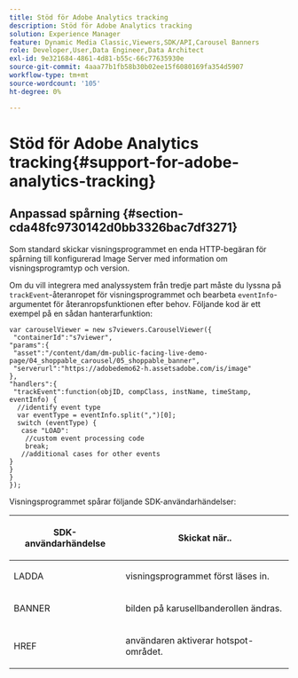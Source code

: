 ```yaml
---
title: Stöd för Adobe Analytics tracking
description: Stöd för Adobe Analytics tracking
solution: Experience Manager
feature: Dynamic Media Classic,Viewers,SDK/API,Carousel Banners
role: Developer,User,Data Engineer,Data Architect
exl-id: 9e321684-4861-4d81-b55c-66c77635930e
source-git-commit: 4aaa77b1fb58b30b02ee15f6080169fa354d5907
workflow-type: tm+mt
source-wordcount: '105'
ht-degree: 0%

---
```


# Stöd för Adobe Analytics tracking{#support-for-adobe-analytics-tracking}

## Anpassad spårning {#section-cda48fc9730142d0bb3326bac7df3271}

Som standard skickar visningsprogrammet en enda HTTP-begäran för spårning till konfigurerad Image Server med information om visningsprogramtyp och version.

Om du vill integrera med analyssystem från tredje part måste du lyssna på `trackEvent`-återanropet för visningsprogrammet och bearbeta `eventInfo`-argumentet för återanropsfunktionen efter behov. Följande kod är ett exempel på en sådan hanterarfunktion:

```
var carouselViewer = new s7viewers.CarouselViewer({ 
 "containerId":"s7viewer", 
"params":{ 
 "asset":"/content/dam/dm-public-facing-live-demo-page/04_shoppable_carousel/05_shoppable_banner", 
 "serverurl":"https://adobedemo62-h.assetsadobe.com/is/image" 
}, 
"handlers":{ 
 "trackEvent":function(objID, compClass, instName, timeStamp, eventInfo) { 
  //identify event type 
  var eventType = eventInfo.split(",")[0]; 
  switch (eventType) { 
   case "LOAD": 
    //custom event processing code 
    break; 
   //additional cases for other events 
} 
} 
} 
});
```

Visningsprogrammet spårar följande SDK-användarhändelser:

<table id="table_5D090E6614974D968E1A93B5727D859C"> 
 <thead> 
  <tr> 
   <th colname="col1" class="entry"> <p>SDK-användarhändelse </p> </th> 
   <th colname="col2" class="entry"> <p>Skickat när.. </p> </th> 
  </tr> 
 </thead>
 <tbody> 
  <tr> 
   <td colname="col1"> <p> <span class="codeph"> LADDA  </span> </p> </td> 
   <td colname="col2"> <p>visningsprogrammet först läses in. </p> </td> 
  </tr> 
  <tr> 
   <td colname="col1"> <p> <span class="codeph"> BANNER  </span> </p> </td> 
   <td colname="col2"> <p>bilden på karusellbanderollen ändras. </p> </td> 
  </tr> 
  <tr> 
   <td colname="col1"> <p> <span class="codeph"> HREF  </span> </p> </td> 
   <td colname="col2"> <p>användaren aktiverar hotspot-området. </p> </td> 
  </tr> 
 </tbody> 
</table>
